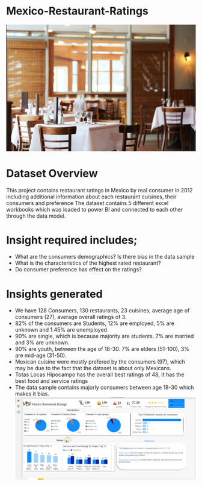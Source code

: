 # Mexico-Restaurant-Ratings
![](Restaurant.jpg)
# Dataset Overview
This project contains restaurant ratings in Mexico by  real consumer in 2012 including additional information about each restaurant cuisines, their consumers and preference
The dataset contains 5 different excel workbooks which was loaded to power BI and connected to each other through the data model. 

# Insight required includes;
- What are the consumers demographics? Is there bias in the data sample
- What is the characteristics of the highest rated restaurant?
- Do consumer preference has effect on the ratings?

# Insights generated
- We have 128 Consumers, 130 restaurants, 23 cuisines, average age of consumers (27), average overall ratings of 3.
- 82% of the consumers are Students, 12% are employed, 5% are unknown and 1.45% are unemployed.
- 90% are single, which is because majority are students. 7% are married and 3% are unknown.
- 90% are youth, between the age of 18-30. 7% are elders (51-100), 3% are mid-age (31-50).
- Mexican cuisine were mostly prefered by the consumers (97), which may be due to the fact that the dataset is about only Mexicans.
- Totas Locas Hipocampo has the overall best ratings of 48, It has the best food and service ratings
- The data sample contains majorly consumers between age 18-30 which makes it bias.
![](Screenshot130.png)




